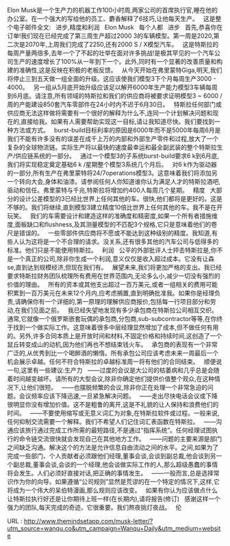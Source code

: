 Elon Musk是一个生产力的机器工作100小时周,两家公司的首席执行官,睡在他的办公室。在一个强大的写给他的员工、麝香解释了6技巧,让他每天生产。 
   
 这是整个电子邮件全文: 
   
 进步,精度和利润 
   
 Elon Musk 
   
 每个人都 
   
 进步 
   
 首先,恭喜你在订单!我们现在已经完成了第三周生产超过2000 3的车辆模型。第一周是2020,第二次是2070年,上周我们完成了2250,还有2000 S / X模型汽车。 
   
 这是特斯拉的每周产量两倍多,去年一个了不起的壮举在面对许多挑战!是极其罕见的一个汽车公司生产的速度增长了100%从一年到下一个。此外,同时有一个显著的改善质量和构建的准确性,这是反映在积极的老板反馈。 
   
 从今天开始在弗里蒙特Giga,明天,我们将停止三到五天做一组全面的升级。这应该使我们模型3下个月每周生产3000 - 4000。 
   
 另一组从5月底开始升级应该足以解开6000年生产能力模型3车辆每周到6月底。请注意,所有领域的特斯拉和我们的供应商将被要求证明模型3 ~ 6000 /周的产能建设850套汽车零部件在24小时内不迟于6月30日。 
   
 特斯拉任何部门或供应商无法这样做将需要有一个很好的解释为什么不,连同一个计划解决问题和现在的,直接给我。如果有人需要帮助实现这一目标,请让我知道尽快。我们要找到一种方法或方式。 
   
 burst-build目标利率的原因是6000年而不是5000年每周6月是我们不能有许多没有的误差在成千上万的内部和外部生产零件和过程,放大了一个复杂的全球物流链。实际生产将以最快的速度最幸运和最全副武装的整个特斯拉生产/供应链系统的一部分。 
   
 通过一个模型3的子系统burst-build要求6 k到6月底,我们将实现稳定奠定基础6 k /星期整个模型3系统几个月后。 
   
 对6 k作为驱动器的一部分,所有生产在弗里蒙特将24/7operations模型3。这意味着我们将添加另一个转向大会,身体和油漆。请参阅任何人你知道谁你认为满足人才的特斯拉酒吧,驱动和信任。弗里蒙特与千兆,特斯拉将增加约400人每周几个星期。 
   
 精度 
   
 大部分的设计公差模型的3已经比世界上任何其他的车。很快,他们都将是更好的。这是不够的。我们将继续,直到模型3建立精度10倍比世界上任何其他的车。我不是在开玩笑。 
   
 我们的车需要设计和建造这样的准确度和精密度,如果一个所有者措施维度,面板缺口和flushness,及其测量模型的不匹配3个规格,它只是意味着他们的卷尺是错误的。 
   
 一些零部件供应商将不愿或不能达到这种级别的精度。我知道,有些人认为这将是一个不合理的请求。没关系,还有很多其他的汽车公司与低得多的标准。他们只是不能使用特斯拉。 
   
 利润 
   
 公平的外部批评人士抨击特斯拉是,你不是一个真正的公司,除非你生成一个利润,意义仅仅是收入超过成本。它没有让森 
 se,直到达到规模经济,但现在我们有。 
   
 展望未来,我们将更加严格的支出。我已经要求特斯拉财务团队梳理所有费用在世界范围内,无论多么小,减少一切没有强烈的价值的理由。 
   
 所有的资本或其他支出超过一百万美元,或者一组相关的费用可能积累到一百万美元在未来12个月内,应考虑搁置,直到明确批准我。如果你是经理负责,请确保你有一个详细的,第一原理的理解供应商报价,包括每一行项目部分和劳动,在我们见面之前。 
   
 我已经失望地发现有多少承包商在特斯拉公司相互交织。通常,它就像一个俄罗斯嵌套玩偶的承包商,分包商,sub-subcontractor等等,在你终于找到一个做实际工作。这意味着很多中层经理显然增加了成本,但不做任何有用的。另外,许多合同本质上是开放时间和材料,不固定价格和持续时间,这创造了一个鼠丘转变成山的动机,因为他们再也不想结束钱火车。 
   
 承包商的表现有一个非常广泛的,从优秀到比一个喝醉酒的懒惰。所有承包公司应该考虑未来一周最后一个机会展示卓越。任何不符合特斯拉的卓越标准周一将有他们的合同结束。 
   
 顺便说一句,这里有一些建议:生产力 
   
 ——过度的会议是大公司的枯萎病和几乎总是会随着时间越变越坏。请所有的大型会议,除非你确定他们提供价值整个观众,在这种情况下,让他们很短。 
   
 ——也摆脱频繁的会议,除非你正在处理一个非常急迫的问题。会议频率应该下降迅速,一旦紧急解决问题。 
   
 ——走出尽快电话会议或下降很明显你没有增加价值。这不是粗鲁的离开,这是不礼貌的让人保持和浪费他们的时间。 
   
 ——不要使用缩写或无意义词汇为对象,在特斯拉软件或过程。一般来说,任何抑制交流需要一个解释。我们不希望人们记住词汇表函数在特斯拉。 
   
 ——沟通应该旅行通过完成工作所需的最短路径,不是通过“指挥系统”。任何经理试图执行的命令链交流很快就会发现自己在其他地方工作。 
   
 ——问题的主要来源是部门之间缺乏沟通。解决这个的方法是允许信息自由流动之间的水平。之间,如果为了完成一些部门、个人贡献者必须跟他们经理,董事会谈,会谈到副总裁,他会谈到另一个副总裁,董事会谈,会谈的一个经理,他会谈做实际工作的人,那么超级愚蠢的事情将会发生。人们必须好直接对话,把正确的事情发生。 
   
 ——一般而言,总是选择常识作为你的向导。如果遵循“公司规则”显然是荒谬的在一个特定的情况下,这样,它将成为一个伟大的呆伯特漫画,那么规则应该改变。 
   
 如果有你认为应该做点什么让特斯拉执行好还是让你期待上班一样(在长期内),请将报告(修订) 
   
 感谢这样一个强力的团队,每天完成的奇迹。它很重要。我们熬夜挑灯夜战。 
   
 伦 
  
  
  
  
   
  URL : http://www.themindsetapp.com/musk-letter/?utm_source=wanqu.co&utm_campaign=Wanqu+Daily&utm_medium=website